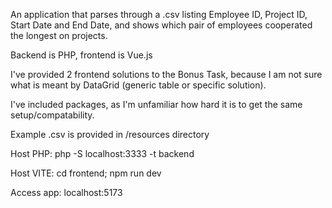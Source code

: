 An application that parses through a .csv listing Employee ID, Project ID, Start Date and End Date, and shows which pair of employees cooperated the longest on projects.

Backend is PHP, frontend is Vue.js

I've provided 2 frontend solutions to the Bonus Task, because I am not sure what is meant by DataGrid (generic table or specific solution).

I've included packages, as I'm unfamiliar how hard it is to get the same setup/compatability.

Example .csv is provided in /resources directory

Host PHP: php -S localhost:3333 -t backend

Host VITE: cd frontend; npm run dev

Access app: localhost:5173